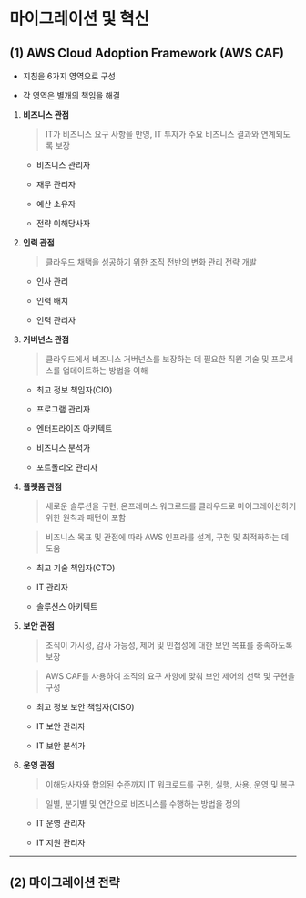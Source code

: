 마이그레이션 및 혁신
===================

## (1) **AWS Cloud Adoption Framework (AWS CAF)**

- 지침을 6가지 영역으로 구성

- 각 영역은 별개의 책임을 해결

1. **비즈니스 관점**   
    > IT가 비즈니스 요구 사항을 만영, IT 투자가 주요 비즈니스 결과와 연계되도록 보장

    - 비즈니스 관리자

    - 재무 관리자

    - 예산 소유자

    - 전략 이해당사자

2. **인력 관점**   
    > 클라우드 채택을 성공하기 위한 조직 전반의 변화 관리 전략 개발

    - 인사 관리

    - 인력 배치

    - 인력 관리자

3. **거버넌스 관점**
    > 클라우드에서 비즈니스 거버넌스를 보장하는 데 필요한 직원 기술 및 프로세스를 업데이트하는 방법을 이해

    - 최고 정보 책임자(CIO)

    - 프로그램 관리자

    - 엔터프라이즈 아키텍트

    - 비즈니스 분석가

    - 포트폴리오 관리자

4. **플랫폼 관점**
    > 새로운 솔루션을 구현, 온프레미스 워크로드를 클라우드로 마이그레이션하기 위한 원칙과 패턴이 포함

    > 비즈니스 목표 및 관점에 따라 AWS 인프라를 설계, 구현 및 최적화하는 데 도움

    - 최고 기술 책임자(CTO)

    - IT 관리자

    - 솔루션스 아키텍트

5. **보안 관점**
    > 조직이 가시성, 감사 가능성, 제어 및 민첩성에 대한 보안 목표를 충족하도록 보장

    > AWS CAF를 사용하여 조직의 요구 사항에 맞춰 보안 제어의 선택 및 구현을 구성

    - 최고 정보 보안 책임자(CISO)

    - IT 보안 관리자

    - IT 보안 분석가

6. **운영 관점**
    > 이해당사자와 합의된 수준까지 IT 워크로드를 구현, 실행, 사용, 운영 및 복구

    > 일별, 분기별 및 연간으로 비즈니스를 수행하는 방법을 정의

    - IT 운영 관리자

    - IT 지원 관리자 

- - -

## (2) **마이그레이션 전략**

